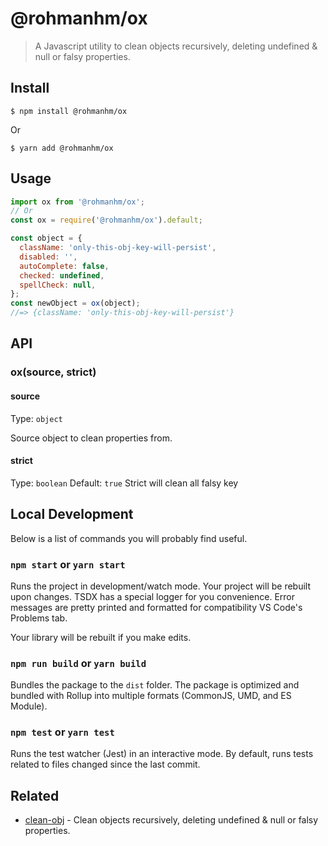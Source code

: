 # @rohmanhm/ox

> A Javascript utility to clean objects recursively, deleting undefined & null or falsy properties.

## Install

```
$ npm install @rohmanhm/ox
```

Or

```
$ yarn add @rohmanhm/ox
```

## Usage

```js
import ox from '@rohmanhm/ox';
// Or
const ox = require('@rohmanhm/ox').default;

const object = {
  className: 'only-this-obj-key-will-persist',
  disabled: '',
  autoComplete: false,
  checked: undefined,
  spellCheck: null,
};
const newObject = ox(object);
//=> {className: 'only-this-obj-key-will-persist'}
```

## API

### ox(source, strict)

#### source

Type: `object`

Source object to clean properties from.

#### strict

Type: `boolean`
Default: `true`
Strict will clean all falsy key

## Local Development

Below is a list of commands you will probably find useful.

### `npm start` or `yarn start`

Runs the project in development/watch mode. Your project will be rebuilt upon changes. TSDX has a special logger for you convenience. Error messages are pretty printed and formatted for compatibility VS Code's Problems tab.

Your library will be rebuilt if you make edits.

### `npm run build` or `yarn build`

Bundles the package to the `dist` folder.
The package is optimized and bundled with Rollup into multiple formats (CommonJS, UMD, and ES Module).

### `npm test` or `yarn test`

Runs the test watcher (Jest) in an interactive mode.
By default, runs tests related to files changed since the last commit.

## Related

- [clean-obj](https://github.com/ricardofbarros/clean-obj) - Clean objects recursively, deleting undefined & null or falsy properties.

